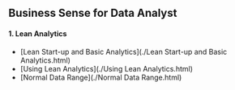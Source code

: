 ## Business Sense for Data Analyst

#### 1. Lean Analytics

- [Lean Start-up and Basic Analytics](./Lean Start-up and Basic Analytics.html) 
- [Using Lean Analytics](./Using Lean Analytics.html) 
- [Normal Data Range](./Normal Data Range.html) 

